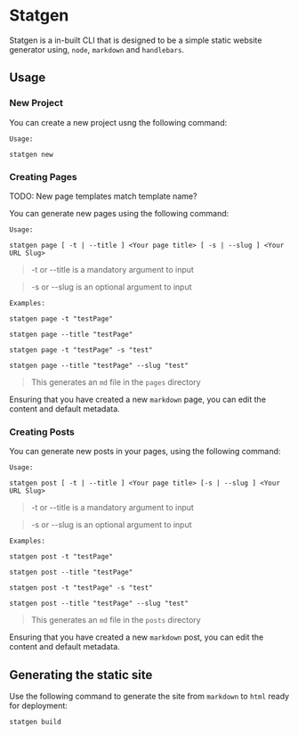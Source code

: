 # Statgen 

Statgen is a in-built CLI that is designed to be a simple static website generator using, `node`, `markdown` and `handlebars`. 

## Usage

### New Project

You can create a new project usng the following command:

```
Usage:

statgen new

```

### Creating Pages

TODO: New page templates match template name?

You can generate new pages using the following command:

```
Usage:

statgen page [ -t | --title ] <Your page title> [ -s | --slug ] <Your URL Slug>
```
> -t or --title is a mandatory argument to input

> -s or --slug is an optional argument to input

```
Examples:

statgen page -t "testPage"

statgen page --title "testPage"

statgen page -t "testPage" -s "test"

statgen page --title "testPage" --slug "test"
```

> This generates an `md` file in the `pages` directory

Ensuring that you have created a new `markdown` page, you can edit the content and default metadata.

### Creating Posts

You can generate new posts in your pages, using the following command:

```
Usage:

statgen post [ -t | --title ] <Your page title> [-s | --slug ] <Your URL Slug>
```

> -t or --title is a mandatory argument to input

> -s or --slug is an optional argument to input

```
Examples:

statgen post -t "testPage"

statgen post --title "testPage"

statgen post -t "testPage" -s "test"

statgen post --title "testPage" --slug "test"
```
> This generates an `md` file in the `posts` directory

Ensuring that you have created a new `markdown` post, you can edit the content and default metadata.

## Generating the static site

Use the following command to generate the site from `markdown` to `html` ready for deployment:

```
statgen build
```